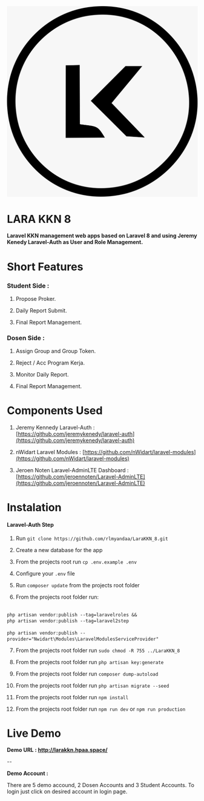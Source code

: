 
  

![enter image description here](https://github.com/rlmyandaa/LaraKKN_8/blob/main/public/images/ico.jpeg)

#  LARA KKN 8

**Laravel KKN management web apps based on Laravel 8 and using Jeremy Kenedy Laravel-Auth as User and Role Management.**

  
  

#  Short Features

###  Student Side :

1. Propose Proker.

2. Daily Report Submit.

3. Final Report Management.

  

###  Dosen Side :

1. Assign Group and Group Token.

2. Reject / Acc Program Kerja.

3. Monitor Daily Report.

4. Final Report Management.

  
  

#  Components Used

1. Jeremy Kennedy Laravel-Auth : [https://github.com/jeremykenedy/laravel-auth](https://github.com/jeremykenedy/laravel-auth)

2. nWidart Laravel Modules : [https://github.com/nWidart/laravel-modules](https://github.com/nWidart/laravel-modules)

3. Jeroen Noten Laravel-AdminLTE Dashboard : [https://github.com/jeroennoten/Laravel-AdminLTE](https://github.com/jeroennoten/Laravel-AdminLTE)

  
  
  

#  Instalation

####  Laravel-Auth Step

1. Run `git clone https://github.com/rlmyandaa/LaraKKN_8.git`

2. Create a new database for the app

3. From the projects root run `cp .env.example .env`

4. Configure your `.env` file

5. Run `composer update` from the projects root folder

6. From the projects root folder run:

```

php artisan vendor:publish --tag=laravelroles &&
php artisan vendor:publish --tag=laravel2step

php artisan vendor:publish --provider="Nwidart\Modules\LaravelModulesServiceProvider"

```

7. From the projects root folder run `sudo chmod -R 755 ../LaraKKN_8`

8. From the projects root folder run `php artisan key:generate`

9. From the projects root folder run `composer dump-autoload`

10. From the projects root folder run `php artisan migrate --seed`

12. From the projects root folder run `npm install`

13. From the projects root folder run `npm run dev` or `npm run production`

  
  

#  Live Demo

**Demo URL : http://larakkn.hpaa.space/**

--

**Demo Account :**

There are 5 demo accound, 2 Dosen Accounts and 3 Student Accounts.
To login just click on desired account in login page.

  
  
  
